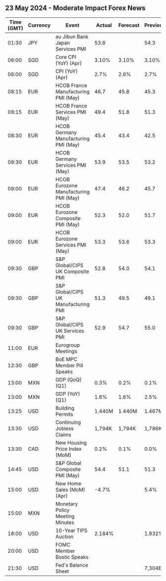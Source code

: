 ## 23 May 2024 - Moderate Impact Forex News

| Time (GMT) | Currency | Event | Actual | Forecast | Previous |
|------|----------|-------|--------|----------|----------|
| 01:30 | JPY | au Jibun Bank Japan Services PMI | 53.6 |  | 54.3 |
| 06:00 | SGD | Core CPI (YoY) (Apr) | 3.10% | 3.10% | 3.10% |
| 06:00 | SGD | CPI (YoY) (Apr) | 2.7% | 2.6% | 2.7% |
| 08:15 | EUR | HCOB France Manufacturing PMI (May) | 46.7 | 45.8 | 45.3 |
| 08:15 | EUR | HCOB France Services PMI (May) | 49.4 | 51.8 | 51.3 |
| 08:30 | EUR | HCOB Germany Manufacturing PMI (May) | 45.4 | 43.4 | 42.5 |
| 08:30 | EUR | HCOB Germany Services PMI (May) | 53.9 | 53.5 | 53.2 |
| 09:00 | EUR | HCOB Eurozone Manufacturing PMI (May) | 47.4 | 46.2 | 45.7 |
| 09:00 | EUR | HCOB Eurozone Composite PMI (May) | 52.3 | 52.0 | 51.7 |
| 09:00 | EUR | HCOB Eurozone Services PMI (May) | 53.3 | 53.6 | 53.3 |
| 09:30 | GBP | S&P Global/CIPS UK Composite PMI | 52.8 | 54.0 | 54.1 |
| 09:30 | GBP | S&P Global/CIPS UK Manufacturing PMI | 51.3 | 49.5 | 49.1 |
| 09:30 | GBP | S&P Global/CIPS UK Services PMI | 52.9 | 54.7 | 55.0 |
| 11:00 | EUR | Eurogroup Meetings |  |  |  |
| 12:30 | GBP | BoE MPC Member Pill Speaks |  |  |  |
| 13:00 | MXN | GDP (QoQ) (Q1) | 0.3% | 0.2% | 0.1% |
| 13:00 | MXN | GDP (YoY) (Q1) | 1.6% | 1.6% | 2.5% |
| 13:25 | USD | Building Permits | 1.440M | 1.440M | 1.467M |
| 13:30 | USD | Continuing Jobless Claims | 1,794K | 1,794K | 1,786K |
| 13:30 | CAD | New Housing Price Index (MoM) | 0.2% | 0.1% | 0.0% |
| 14:45 | USD | S&P Global Composite PMI (May) | 54.4 | 51.1 | 51.3 |
| 15:00 | USD | New Home Sales (MoM) (Apr) | -4.7% |  | 5.4% |
| 15:00 | MXN | Monetary Policy Meeting Minutes |  |  |  |
| 18:00 | USD | 10-Year TIPS Auction | 2.184% |  | 1.932% |
| 20:00 | USD | FOMC Member Bostic Speaks |  |  |  |
| 21:30 | USD | Fed's Balance Sheet |  |  | 7,304B |

